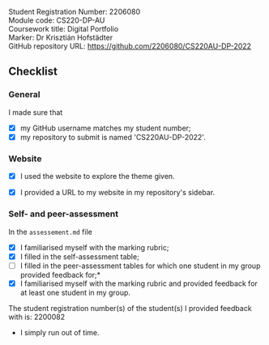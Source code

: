 Student Registration Number: 2206080  
Module code: CS220-DP-AU  
Coursework title: Digital Portfolio  
Marker: Dr Krisztián Hofstädter  
GitHub repository URL: https://github.com/2206080/CS220AU-DP-2022

## Checklist


### General
I made sure that

- [x] my GitHub username matches my student number;
- [x] my repository to submit is named 'CS220AU-DP-2022'.

### Website
- [x] I used the website to explore the theme given.
- [x] I provided a URL to my website in my repository's sidebar.


### Self- and peer-assessment
In the `assessement.md` file

- [x] I familiarised myself with the marking rubric;
- [x] I filled in the self-assessment table;
- [ ] I filled in the peer-assessment tables for which one student in my group provided feedback for;*
- [x] I familiarised myself with the marking rubric and provided feedback for at least one student in my group. 

The student registration number(s) of the student(s) I provided feedback with is: 2200082

* I simply run out of time. 
